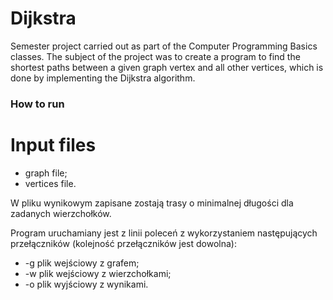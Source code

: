 # Dijkstra

Semester project carried out as part of the Computer Programming Basics classes. The subject of the project was to create a program to find the shortest paths between a given graph vertex and all other vertices, which is done by implementing the Dijkstra algorithm. 

### How to run
# Input files
- graph file;
- vertices file.

W pliku wynikowym zapisane zostają trasy o minimalnej długości dla zadanych wierzchołków.

Program uruchamiany jest z linii poleceń z wykorzystaniem następujących przełączników (kolejność przełączników jest dowolna):
- -g plik wejściowy z grafem;
- -w plik wejściowy z wierzchołkami;
- -o plik wyjściowy z wynikami.

